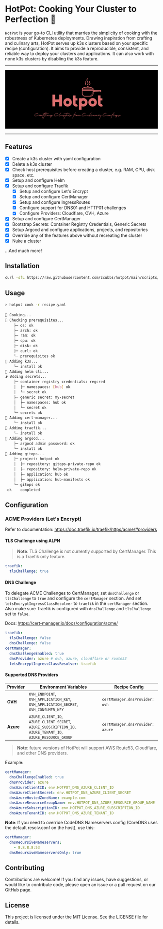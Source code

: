 # HotPot: Cooking Your Cluster to Perfection 🍲

`HotPot` is your go-to CLI utility that marries the simplicity of cooking with the robustness of Kubernetes deployments. Drawing inspiration from crafting and culinary arts, HotPot serves up k3s clusters based on your specific recipe (configuration). It aims to provide a reproducible, consistent, and reliable way to deploy your clusters and applications. It can also work with none k3s clusters by disabling the k3s feature. 

---
<p align="center">
</p>
<p align="center">
  <img width="850" src="docs/assets/splash.png">
</p>

---

## Features

- [x] Create a k3s cluster with yaml configuration
- [x] Delete a k3s cluster
- [x] Check host prerequisites before creating a cluster, e.g. RAM, CPU, disk space, etc.
- [x] Setup and configure Helm
- [x] Setup and configure Traefik
  - [x] Setup and configure Let's Encrypt
  - [x] Setup and configure CertManager
  - [x] Setup and configure IngressRoutes
  - [x] Configure support for DNS01 and HTTP01 challenges
  - [x] Configure Providers: Cloudflare, OVH, Azure
- [x] Setup and configure CertManager
- [x] Bootstrap Secrets: Container Registry Credentials, Generic Secrets
- [x] Setup Argocd and configure applications, projects, and repositories
- [x] Override any of the features above without recreating the cluster
- [x] Nuke a cluster

...And much more!


## Installation
```bash
curl -sfL https://raw.githubusercontent.com/zcubbs/hotpot/main/scripts/install.sh | bash
```

## Usage

```bash
> hotpot cook -r recipe.yaml

🍲 Cooking...
🍳 Checking prerequisites... 
    ├─ os: ok
    ├─ arch: ok
    ├─ ram: ok
    ├─ cpu: ok
    ├─ disk: ok
    ├─ curl: ok
    └─ prerequisites ok
🍕 Adding k3s... 
    └─ install ok
🍉 Adding helm cli... 
🌶️ Adding secrets... 
    ├─ container registry credentials: regcred 
    │  ├─ namespaces: [hub] ok
    │  └─ secret ok
    ├─ generic secret: my-secret 
    │  ├─ namespaces: hub ok
    │  └─ secret ok
    └─ secrets ok
🍙 Adding cert-manager... 
    └─ install ok
🍔 Adding traefik... 
    └─ install ok
🥪 Adding argocd... 
    ├─ argocd admin password: ok
    └─ install ok
🌭 Adding gitops... 
    ├─ project: hotpot ok
    │  ├─ repository: gitops-private-repo ok
    │  ├─ repository: helm-private-repo ok
    │  ├─ application: hub ok
    │  ├─ application: hub-manifests ok
    └─ gitops ok
 ok    completed
```

## Configuration

### ACME Providers (Let's Encrypt)

Refer to documentation: https://doc.traefik.io/traefik/https/acme/#providers

#### TLS Challenge using ALPN

> **Note**: TLS Challenge is not currently supported by CertManager. This is a Traefik only feature.

```yaml
traefik:
  tlsChallenge: true
```

#### DNS Challenge

To delegate ACME Challenges to CertManager, set `dnsChallenge` or `tlsChallenge` to `true` and configure the `certManager` section. And set `letsEncryptIngressClassResolver` to `traefik` in the `certManager` section. Also make sure Traefik is configured with `dnsChallenge` and `tlsChallenge` set to `false`.

Docs: https://cert-manager.io/docs/configuration/acme/

```yaml
traefik:
  tlsChallenge: false
  dnsChallenge: false
certManager:
  dnsChallengeEnabled: true
  dnsProvider: azure # ovh, azure, cloudflare or route53
  letsEncryptIngressClassResolver: traefik
```

#### Supported DNS Providers

| Provider  | Environment Variables                                                                                        | Recipe Config                    |
|-----------|--------------------------------------------------------------------------------------------------------------|----------------------------------|
| **OVH**   | `OVH_ENDPOINT`, `OVH_APPLICATION_KEY`, `OVH_APPLICATION_SECRET`, `OVH_CONSUMER_KEY`                          | `certManager.dnsProvider: ovh`   |
| **Azure** | `AZURE_CLIENT_ID`, `AZURE_CLIENT_SECRET`, `AZURE_SUBSCRIPTION_ID`, `AZURE_TENANT_ID`, `AZURE_RESOURCE_GROUP` | `certManager.dnsProvider: azure` |

> **Note**: future versions of HotPot will support AWS Route53, Cloudflare, and other DNS providers.

Example:
    
```yaml
certManager:
  dnsChallengeEnabled: true
  dnsProvider: azure
  dnsAzureClientID: env.HOTPOT_DNS_AZURE_CLIENT_ID
  dnsAzureClientSecret: env.HOTPOT_DNS_AZURE_CLIENT_SECRET
  dnsAzureHostedZoneName: example.com
  dnsAzureResourceGroupName: env.HOTPOT_DNS_AZURE_RESOURCE_GROUP_NAME
  dnsAzureSubscriptionID: env.HOTPOT_DNS_AZURE_SUBSCRIPTION_ID
  dnsAzureTenantID: env.HOTPOT_DNS_AZURE_TENANT_ID
```

**Note**: If you need to override CodeDNS Nameservers config (CoreDNS uses the default resolv.conf on the host), use this:

```yaml
certManager:
  dnsRecursiveNameservers:
    - 8.8.8.8:53
  dnsRecursiveNameserversOnly: true
```

## Contributing

Contributions are welcome! If you find any issues, have suggestions, or would like to contribute code, please open an issue or a pull request on our GitHub page.

## License

This project is licensed under the MIT License. See the [LICENSE](LICENSE) file for details.
